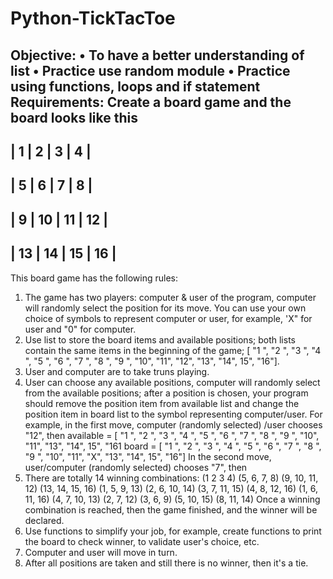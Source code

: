 # Python-TickTacToe
**Objective**: 
• To have a better understanding of list 
• Practice use random module 
• Practice using functions, loops and if statement 
**Requirements**: Create a board game and the board looks like this 
-------------------------
|  1  |  2  |  3  |  4  |
-------------------------
|  5  |  6  |  7  |  8  |
-------------------------
|  9  |  10 |  11 |  12 |
-------------------------
|  13 |  14 |  15 |  16 |
-------------------------
This board game has the following rules: 
1. The game has two players: computer & user of the program, computer will randomly select the position for its move. You can use your own choice of symbols to represent computer or user, for example, 'X" for user and "0" for computer. 
2. Use list to store the board items and available positions; both lists contain the same items in the beginning of the game; [ "1 ", "2 ", "3 ", "4 ", "5 ", "6 ", "7 ", "8 ", "9 ", "10", "11", "12", "13", "14", 15", "16"].
3. User and computer are to take truns playing.
4. User can choose any available positions, computer will randomly select from the available positions; after a position is chosen, your program should remove the position item from available list and change the position item in board list to the symbol representing computer/user. For example, in the first move, computer (randomly selected) /user chooses "12", then 
available = [ "1 ", "2 ", "3 ", "4 ", "5 ", "6 ", "7 ", "8 ", "9 ", "10", "11", "13", "14", 15", "161 board = [ "1 ", "2 ", "3 ", "4 ", "5 ", "6 ", "7 ", "8 ", "9 ", "10", "11", "X", "13", "14", 15", "16"] 
In the second move, user/computer (randomly selected) chooses "7", then 
5. There are totally 14 winning combinations: (1 2 3 4) (5, 6, 7, 8) (9, 10, 11, 12) (13, 14, 15, 16) (1, 5, 9, 13) (2, 6, 10, 14) (3, 7, 11, 15) (4, 8, 12, 16) (1, 6, 11, 16) (4, 7, 10, 13) (2, 7, 12) (3, 6, 9) (5, 10, 15) (8, 11, 14) Once a winning combination is reached, then the game finished, and the winner will be declared. 
6. Use functions to simplify your job, for example, create functions to print the board to check winner, to validate user's choice, etc. 
7. Computer and user will move in turn. 
8. After all positions are taken and still there is no winner, then it's a tie. 
